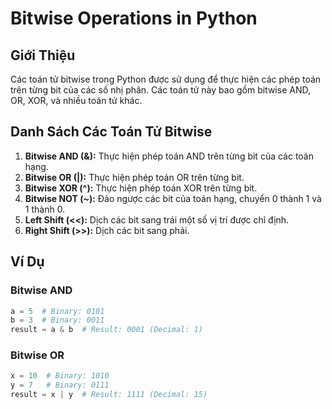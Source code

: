 # Bitwise Operations in Python

## Giới Thiệu

Các toán tử bitwise trong Python được sử dụng để thực hiện các phép toán trên từng bit của các số nhị phân. Các toán tử này bao gồm bitwise AND, OR, XOR, và nhiều toán tử khác.

## Danh Sách Các Toán Tử Bitwise

1. **Bitwise AND (&):** Thực hiện phép toán AND trên từng bit của các toán hạng.
2. **Bitwise OR (|):** Thực hiện phép toán OR trên từng bit.
3. **Bitwise XOR (^):** Thực hiện phép toán XOR trên từng bit.
4. **Bitwise NOT (~):** Đảo ngược các bit của toán hạng, chuyển 0 thành 1 và 1 thành 0.
5. **Left Shift (<<):** Dịch các bit sang trái một số vị trí được chỉ định.
6. **Right Shift (>>):** Dịch các bit sang phải.

## Ví Dụ

### Bitwise AND

```python
a = 5  # Binary: 0101
b = 3  # Binary: 0011
result = a & b  # Result: 0001 (Decimal: 1)
```

### Bitwise OR

```python
x = 10  # Binary: 1010
y = 7   # Binary: 0111
result = x | y  # Result: 1111 (Decimal: 15)
```